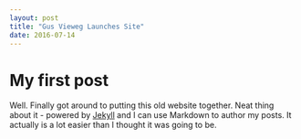```yaml
---
layout: post
title: "Gus Vieweg Launches Site"
date: 2016-07-14
---
```

# My first post

Well. Finally got around to putting this old website together. Neat thing about it - powered by [Jekyll](http://jekyllrb.com) and I can use Markdown to author my posts. It actually is a lot easier than I thought it was going to be.
